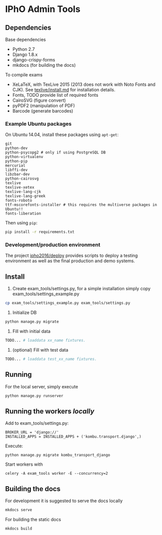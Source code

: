 # IPhO Admin Tools

## Dependencies
Base dependencies
* Python 2.7
* Django 1.8.x
* django-crispy-forms
* mkdocs (for building the docs)

To compile exams
* XeLaTeX, with TexLive 2015 (2013 does not work with Noto Fonts and CJK). See [texlive/install.md](texlive/install.md) for installation details.
* Fonts, TODO provide list of required fonts
* CairoSVG (figure convert)
* pyPDF2 (manipulation of PDF)
* Barcode (generate barcodes)

### Example Ubuntu packages
On Ubuntu 14.04, install these packages using ```apt-get```:
```
git
python-dev
python-psycopg2 # only if using PostgreSQL DB
python-virtualenv
python-pip
mercurial
libffi-dev
libzbar-dev
python-cairosvg
texlive
texlive-xetex
texlive-lang-cjk
texlive-lang-greek
fonts-roboto
ttf-mscorefonts-installer # this requires the multiverse packages in Ubuntu!!
fonts-liberation
```

Then using ```pip```:
```bash
pip install -r requirements.txt
```


### Development/production environment
The project [ipho2016/deploy](/ipho2016/deploy) provides scripts to deploy a testing environment as well as the final production and demo systems.


## Install
1. Create exam_tools/settings.py, for a simple installation simply copy exam_tools/settings_example.py
```bash
cp exam_tools/settings_example.py exam_tools/settings.py
```

1. Initialize DB
```bash
python manage.py migrate
```

1. Fill with initial data
```bash
TODO... # loaddata xx_name fixtures.
```

1. (optional) Fill with test data
```bash
TODO... # loaddata test_xx_name fixtures.
```

## Running
For the local server, simply execute
```bash
python manage.py runserver
```

## Running the workers *locally*
Add to exam_tools/settings.py:
```
BROKER_URL = 'django://'
INSTALLED_APPS = INSTALLED_APPS + ('kombu.transport.django',)
```

Execute: 
```
python manage.py migrate kombu_transport_django
```

Start workers with
```
celery -A exam_tools worker -E --concurrency=2
```

## Building the docs
For development it is suggested to serve the docs locally
```bash
mkdocs serve
```

For building the static docs
```bash
mkdocs build
```
